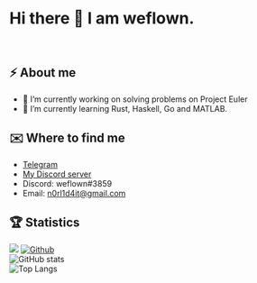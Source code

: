 # Hi there 👋 I am weflown.
<br />

## ⚡ About me
- 🔭 I’m currently working on solving problems on Project Euler
- 🌱 I’m currently learning Rust, Haskell, Go and MATLAB.

## ✉️ Where to find me

  - <a href="https://t.me/weflown">Telegram</a>
  - <a href="https://discord.com/invite/5twttYMk2s">My Discord server</a>
  - Discord: weflown#3859
  - Email: n0rl1d4it@gmail.com
  
## 🏆 Statistics
![](https://visitor-badge.laobi.icu/badge?page_id=weflown.weflown) [![Github](https://img.shields.io/github/followers/weflown?label=Follow&style=social)](https://github.com/weflown)
<br />
![GitHub stats](https://github-readme-stats.vercel.app/api?username=weflown&show_icons=true&theme=tokyonight) <br />
![Top Langs](https://github-readme-stats.vercel.app/api/top-langs/?username=weflown&theme=tokyonight)
